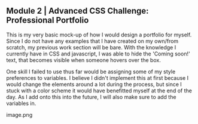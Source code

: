 ## Module 2 | Advanced CSS Challenge: Professional Portfolio

This is my very basic mock-up of how I would design a portfolio for myself. Since I do not have any examples that I have created on my own/from scratch, my previous work section will be bare. With the knowledge I currently have in CSS and javascript, I was able to hide the 'Coming soon!' text, that becomes visible when someone hovers over the box.

One skill I failed to use thus far would be assigning some of my style preferences to variables. I believe I didn't implement this at first because I would change the elements around a lot during the process, but since I stuck with a color scheme it would have benefitted myself at the end of the day. As I add onto this into the future, I will also make sure to add the variables in.

image.png
